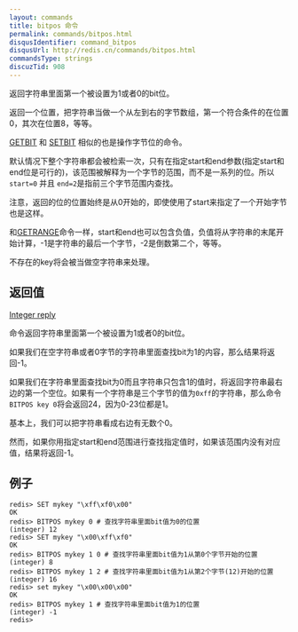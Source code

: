 ```yaml
---
layout: commands
title: bitpos 命令
permalink: commands/bitpos.html
disqusIdentifier: command_bitpos
disqusUrl: http://redis.cn/commands/bitpos.html
commandsType: strings
discuzTid: 908
---
```


返回字符串里面第一个被设置为1或者0的bit位。

返回一个位置，把字符串当做一个从左到右的字节数组，第一个符合条件的在位置0，其次在位置8，等等。

[GETBIT](/commands/getbit.html) 和 [SETBIT](/commands/setbit.html) 相似的也是操作字节位的命令。

默认情况下整个字符串都会被检索一次，只有在指定start和end参数(指定start和end位是可行的)，该范围被解释为一个字节的范围，而不是一系列的位。所以`start=0` 并且 `end=2`是指前三个字节范围内查找。

注意，返回的位的位置始终是从0开始的，即使使用了start来指定了一个开始字节也是这样。

和[GETRANGE](/commands/getrange.html)命令一样，start和end也可以包含负值，负值将从字符串的末尾开始计算，-1是字符串的最后一个字节，-2是倒数第二个，等等。

不存在的key将会被当做空字符串来处理。

## 返回值

[Integer reply](/topics/protocol.html#integer-reply)

命令返回字符串里面第一个被设置为1或者0的bit位。

如果我们在空字符串或者0字节的字符串里面查找bit为1的内容，那么结果将返回-1。

如果我们在字符串里面查找bit为0而且字符串只包含1的值时，将返回字符串最右边的第一个空位。如果有一个字符串是三个字节的值为`0xff`的字符串，那么命令`BITPOS key 0`将会返回24，因为0-23位都是1。

基本上，我们可以把字符串看成右边有无数个0。

然而，如果你用指定start和end范围进行查找指定值时，如果该范围内没有对应值，结果将返回-1。

## 例子

	redis> SET mykey "\xff\xf0\x00"
	OK
	redis> BITPOS mykey 0 # 查找字符串里面bit值为0的位置
	(integer) 12
	redis> SET mykey "\x00\xff\xf0"
	OK
	redis> BITPOS mykey 1 0 # 查找字符串里面bit值为1从第0个字节开始的位置
	(integer) 8
	redis> BITPOS mykey 1 2 # 查找字符串里面bit值为1从第2个字节(12)开始的位置
	(integer) 16
	redis> set mykey "\x00\x00\x00"
	OK
	redis> BITPOS mykey 1 # 查找字符串里面bit值为1的位置
	(integer) -1
	redis>